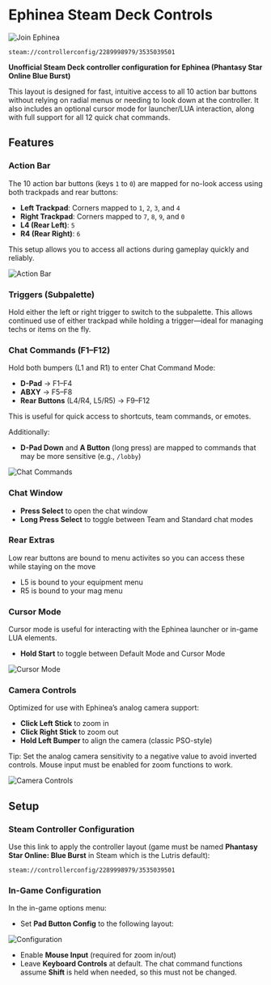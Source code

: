 # Ephinea Steam Deck Controls

![Join Ephinea](https://ephinea.pioneer2.net/)

```
steam://controllerconfig/2289998979/3535039501
```

**Unofficial Steam Deck controller configuration for Ephinea (Phantasy Star Online Blue Burst)**

This layout is designed for fast, intuitive access to all 10 action bar buttons without relying on radial menus or needing to look down at the controller. It also includes an optional cursor mode for launcher/LUA interaction, along with full support for all 12 quick chat commands.

## Features

### Action Bar

The 10 action bar buttons (keys `1` to `0`) are mapped for no-look access using both trackpads and rear buttons:

* **Left Trackpad**: Corners mapped to `1`, `2`, `3`, and `4`
* **Right Trackpad**: Corners mapped to `7`, `8`, `9`, and `0`
* **L4 (Rear Left)**: `5`
* **R4 (Rear Right)**: `6`

This setup allows you to access all actions during gameplay quickly and reliably.

![Action Bar](https://github.com/user-attachments/assets/7d0ff06b-016d-44d3-9926-a3b31ecf239e)

### Triggers (Subpalette)

Hold either the left or right trigger to switch to the subpalette. This allows continued use of either trackpad while holding a trigger—ideal for managing techs or items on the fly.

### Chat Commands (F1–F12)

Hold both bumpers (L1 and R1) to enter Chat Command Mode:

* **D-Pad** → F1–F4
* **ABXY** → F5–F8
* **Rear Buttons** (L4/R4, L5/R5) → F9–F12

This is useful for quick access to shortcuts, team commands, or emotes.

Additionally:

* **D-Pad Down** and **A Button** (long press) are mapped to commands that may be more sensitive (e.g., `/lobby`)

![Chat Commands](https://github.com/user-attachments/assets/b6344c70-2e06-40a6-ac75-6773ad3dee73)

### Chat Window

* **Press Select** to open the chat window
* **Long Press Select** to toggle between Team and Standard chat modes

### Rear Extras

Low rear buttons are bound to menu activites so you can access these while staying on the move

* L5 is bound to your equipment menu
* R5 is bound to your mag menu

### Cursor Mode

Cursor mode is useful for interacting with the Ephinea launcher or in-game LUA elements.

* **Hold Start** to toggle between Default Mode and Cursor Mode

![Cursor Mode](https://github.com/user-attachments/assets/7c249ca4-7033-478a-927a-4bee36a99b61)

### Camera Controls

Optimized for use with Ephinea’s analog camera support:

* **Click Left Stick** to zoom in
* **Click Right Stick** to zoom out
* **Hold Left Bumper** to align the camera (classic PSO-style)

Tip: Set the analog camera sensitivity to a negative value to avoid inverted controls. Mouse input must be enabled for zoom functions to work.

![Camera Controls](https://github.com/user-attachments/assets/8822adb2-9008-4a86-b207-0bdb167c9550)

## Setup

### Steam Controller Configuration

Use this link to apply the controller layout (game must be named **Phantasy Star Online: Blue Burst** in Steam which is the Lutris default):

```
steam://controllerconfig/2289998979/3535039501
```

### In-Game Configuration

In the in-game options menu:

* Set **Pad Button Config** to the following layout:

![Configuration](https://github.com/user-attachments/assets/2ba72e3c-9545-47ec-93c8-d02aa264f598)

* Enable **Mouse Input** (required for zoom in/out)
* Leave **Keyboard Controls** at default. The chat command functions assume **Shift** is held when needed, so this must not be changed.
